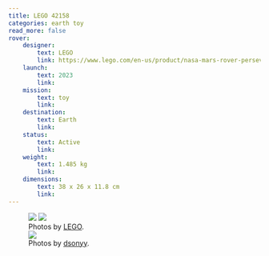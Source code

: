 ```yaml
---
title: LEGO 42158
categories: earth toy
read_more: false
rover:
    designer:
        text: LEGO
        link: https://www.lego.com/en-us/product/nasa-mars-rover-perseverance-42158
    launch:
        text: 2023
        link:
    mission:
        text: toy
        link:
    destination:
        text: Earth
        link:
    status:
        text: Active
        link:
    weight:
        text: 1.485 kg
        link:
    dimensions:
        text: 38 x 26 x 11.8 cm
        link:
---
```

<!-- title will be added here -->

<!-- rover details table will be added here -->

<!-- media section -->
<figure>
    <img src="{{ site.url }}/assets/img/lego-42158/1.webp" />
    <img src="{{ site.url }}/assets/img/lego-42158/2.webp" />
    <figcaption>Photos by <a href="https://www.lego.com/en-us/product/nasa-mars-rover-perseverance-42158">LEGO</a>.</figcaption>
    <img src="{{ site.url }}/assets/img/lego-42158/3.jpg" />
    <figcaption>Photos by <a href="https://github.com/dsonyy">dsonyy</a>.</figcaption>
</figure>

<!-- text section -->


<!--more-->
<!-- NOTE: set "read_mode" to "true" if you add content below this line -->
